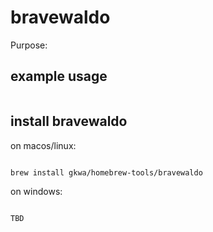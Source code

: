 # bravewaldo

Purpose:


## example usage

```bash


```

## install bravewaldo


on macos/linux:
```bash

brew install gkwa/homebrew-tools/bravewaldo

```


on windows:

```powershell

TBD

```
